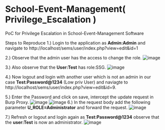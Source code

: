 # School-Event-Management( Privilege_Escalation )
PoC for Privilege Escalation in School-Event-Management Software

Steps to Reproduce
1.) Login to the application as **Admin:Admin** and navigate to http://localhost/sems/user/index.php?view=edit&id=1

2.) Observe that the admin user has the access to change the role.
![image](https://github.com/laveshpashte14/School-event-Management-Privilege_Escalation-/assets/106723835/bda48808-b575-437b-a8c3-c3bc50988631)

3.) Also observe that the **User:Test** has role:SSG.
![image](https://github.com/laveshpashte14/School-event-Management-Privilege_Escalation-/assets/106723835/29974d47-a2f6-4c77-94c3-50fda9728c4b)

4.) Now logout and login with another user which is not an admin in our case **Test:Password@1234** (Low priv User) and naviagte to http://localhost/sems/user/index.php?view=edit&id=9.

5.) Enter the Password and click on save, intercept the update request in Burp Proxy.
![image](https://github.com/laveshpashte14/School-event-Management-Privilege_Escalation-/assets/106723835/ccf6b8bc-1c7a-4d4f-b626-2a69e3095e00)
![image](https://github.com/laveshpashte14/School-event-Management-Privilege_Escalation-/assets/106723835/8a2e442a-76f4-40a1-98f5-f906d3b29541)
6.) In the request body add the following parameter **U_ROLE=Administrator** and forward the request.
![image](https://github.com/laveshpashte14/School-event-Management-Privilege_Escalation-/assets/106723835/2f15871b-33a3-466c-8e13-9eed16847e3b)

7.) Refresh or logout and login again as **Test:Password@1234** observe that the **user:Test** is now an administrator.
![image](https://github.com/laveshpashte14/School-event-Management-Privilege_Escalation-/assets/106723835/49437604-fdc2-4191-860b-024cf41348b0)
